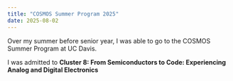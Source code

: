 ```yaml
---
title: "COSMOS Summer Program 2025"
date: 2025-08-02
---
```


Over my summer before senior year, I was able to go to the COSMOS Summer Program at UC Davis.

I was admitted to **Cluster 8: From Semiconductors to Code: Experiencing Analog and Digital Electronics**
